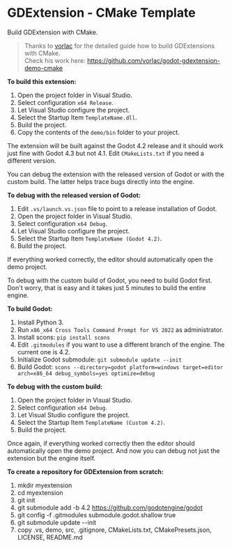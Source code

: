 # GDExtension - CMake Template
Build GDExtension with CMake.

> Thanks to [vorlac](https://github.com/vorlac) for the detailed guide how to build GDExtensions with CMake.  
> Check his work here: https://github.com/vorlac/godot-gdextension-demo-cmake

**To build this extension:**

1. Open the project folder in Visual Studio.
2. Select configuration `x64 Release`.
3. Let Visual Studio configure the project.
4. Select the Startup Item `TemplateName.dll`.
5. Build the project.
6. Copy the contents of the `demo/bin` folder to your project.

The extension will be built against the Godot 4.2 release and it should work just fine with Godot 4.3 but not 4.1. Edit `CMakeLists.txt` if you need a different version.

You can debug the extension with the released version of Godot or with the custom build. The latter helps trace bugs directly into the engine.

**To debug with the released version of Godot:**

1. Edit `.vs/launch.vs.json` file to point to a release installation of Godot.
2. Open the project folder in Visual Studio.
3. Select configuration `x64 Debug`.
4. Let Visual Studio configure the project.
5. Select the Startup Item `TemplateName (Godot 4.2)`.
6. Build the project.

If everything worked correctly, the editor should automatically open the demo project.

To debug with the custom build of Godot, you need to build Godot first. Don't worry, that is easy and it takes just 5 minutes to build the entire engine.

**To build Godot:**

1. Install Python 3.
2. Run `x86_x64 Cross Tools Command Prompt for VS 2022` as administrator.
2. Install scons: `pip install scons`
3. Edit `.gitmodules` if you want to use a different branch of the engine. The current one is 4.2.
3. Initialize Godot submodule: `git submodule update --init`
4. Build Godot: `scons --directory=godot platform=windows target=editor arch=x86_64 debug_symbols=yes optimize=debug`

**To debug with the custom build:**

1. Open the project folder in Visual Studio.
2. Select configuration `x64 Debug`.
3. Let Visual Studio configure the project.
4. Select the Startup Item `TemplateName (Custom 4.2)`.
5. Build the project.

Once again, if everything worked correctly then the editor should automatically open the demo project. And now you can debug not just the extension but the engine itself.

**To create a repository for GDExtension from scratch:**

1. mkdir myextension
2. cd myextension
3. git init
4. git submodule add -b 4.2 https://github.com/godotengine/godot
5. git config -f .gitmodules submodule.godot.shallow true
6. git submodule update --init
7. copy .vs, demo, src, .gitignore, CMakeLists.txt, CMakePresets.json, LICENSE, README.md
